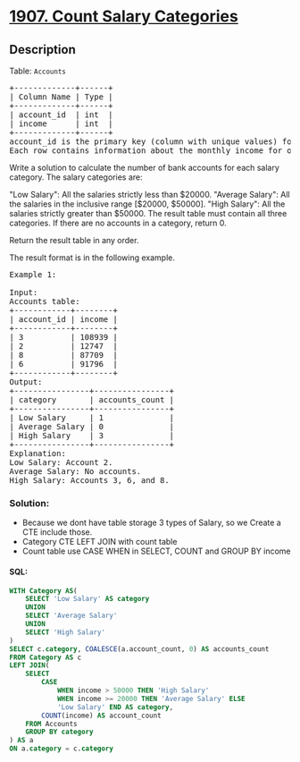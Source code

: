 # [1907. Count Salary Categories](https://leetcode.com/problems/count-salary-categories/)

## Description

<p>Table: <code>Accounts</code></p>

<pre>
+-------------+------+
| Column Name | Type |
+-------------+------+
| account_id  | int  |
| income      | int  |
+-------------+------+
account_id is the primary key (column with unique values) for this table.
Each row contains information about the monthly income for one bank account.
</pre>

Write a solution to calculate the number of bank accounts for each salary category. The salary categories are:

"Low Salary": All the salaries strictly less than $20000.
"Average Salary": All the salaries in the inclusive range [$20000, $50000].
"High Salary": All the salaries strictly greater than $50000.
The result table must contain all three categories. If there are no accounts in a category, return 0.

Return the result table in any order.

The result format is in the following example.

<pre>
Example 1:

Input: 
Accounts table:
+------------+--------+
| account_id | income |
+------------+--------+
| 3          | 108939 |
| 2          | 12747  |
| 8          | 87709  |
| 6          | 91796  |
+------------+--------+
Output: 
+----------------+----------------+
| category       | accounts_count |
+----------------+----------------+
| Low Salary     | 1              |
| Average Salary | 0              |
| High Salary    | 3              |
+----------------+----------------+
Explanation: 
Low Salary: Account 2.
Average Salary: No accounts.
High Salary: Accounts 3, 6, and 8.
</pre>

### Solution:

- Because we dont have table storage 3 types of Salary, so we Create a CTE include those.
- Category CTE LEFT JOIN with count table
- Count table use CASE WHEN in SELECT, COUNT and GROUP BY income

#### SQL:

```sql
WITH Category AS(
    SELECT 'Low Salary' AS category
    UNION
    SELECT 'Average Salary'
    UNION
    SELECT 'High Salary'
)
SELECT c.category, COALESCE(a.account_count, 0) AS accounts_count
FROM Category AS c
LEFT JOIN(
    SELECT
        CASE
            WHEN income > 50000 THEN 'High Salary'
            WHEN income >= 20000 THEN 'Average Salary' ELSE
            'Low Salary' END AS category,
        COUNT(income) AS account_count
    FROM Accounts
    GROUP BY category
) AS a
ON a.category = c.category
```
